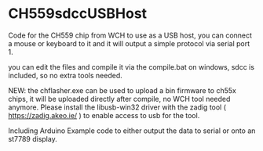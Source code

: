# CH559sdccUSBHost



Code for the CH559 chip from WCH to use as a USB host, you can connect a mouse or keyboard to it and it will output a simple protocol via serial port 1.

you can edit the files and compile it via the compile.bat on windows, sdcc is included, so no extra tools needed.


NEW: the chflasher.exe can be used to upload a bin firmware to ch55x chips, it will be uploaded directly after compile, no WCH tool needed anymore.
Please install the libusb-win32 driver with the zadig tool ( https://zadig.akeo.ie/ ) to enable access to usb for the tool.

Including Arduino Example code to either output the data to serial or onto an st7789 display.

